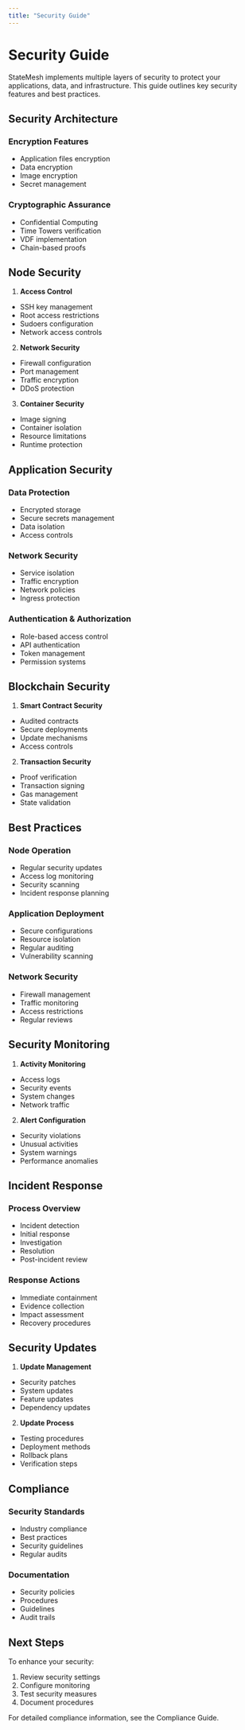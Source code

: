 ```yaml
---
title: "Security Guide"
---
```


# Security Guide

StateMesh implements multiple layers of security to protect your applications, data, and infrastructure. This guide outlines key security features and best practices.

## Security Architecture

### Encryption Features
* Application files encryption
* Data encryption
* Image encryption
* Secret management

### Cryptographic Assurance
* Confidential Computing
* Time Towers verification
* VDF implementation
* Chain-based proofs

## Node Security

1. **Access Control**
* SSH key management
* Root access restrictions
* Sudoers configuration
* Network access controls

2. **Network Security**
* Firewall configuration
* Port management
* Traffic encryption
* DDoS protection

3. **Container Security**
* Image signing
* Container isolation
* Resource limitations
* Runtime protection

## Application Security

### Data Protection
* Encrypted storage
* Secure secrets management
* Data isolation
* Access controls

### Network Security
* Service isolation
* Traffic encryption
* Network policies
* Ingress protection

### Authentication & Authorization
* Role-based access control
* API authentication
* Token management
* Permission systems

## Blockchain Security

1. **Smart Contract Security**
* Audited contracts
* Secure deployments
* Update mechanisms
* Access controls

2. **Transaction Security**
* Proof verification
* Transaction signing
* Gas management
* State validation

## Best Practices

### Node Operation
* Regular security updates
* Access log monitoring
* Security scanning
* Incident response planning

### Application Deployment
* Secure configurations
* Resource isolation
* Regular auditing
* Vulnerability scanning

### Network Security
* Firewall management
* Traffic monitoring
* Access restrictions
* Regular reviews

## Security Monitoring

1. **Activity Monitoring**
* Access logs
* Security events
* System changes
* Network traffic

2. **Alert Configuration**
* Security violations
* Unusual activities
* System warnings
* Performance anomalies

## Incident Response

### Process Overview
* Incident detection
* Initial response
* Investigation
* Resolution
* Post-incident review

### Response Actions
* Immediate containment
* Evidence collection
* Impact assessment
* Recovery procedures

## Security Updates

1. **Update Management**
* Security patches
* System updates
* Feature updates
* Dependency updates

2. **Update Process**
* Testing procedures
* Deployment methods
* Rollback plans
* Verification steps

## Compliance

### Security Standards
* Industry compliance
* Best practices
* Security guidelines
* Regular audits

### Documentation
* Security policies
* Procedures
* Guidelines
* Audit trails

## Next Steps

To enhance your security:

1. Review security settings
2. Configure monitoring
3. Test security measures
4. Document procedures

For detailed compliance information, see the Compliance Guide.
